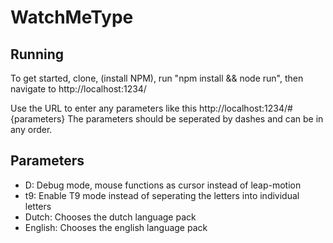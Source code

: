 # WatchMeType

## Running

To get started, clone, (install NPM), run "npm install && node run", then navigate to http://localhost:1234/

Use the URL to enter any parameters like this http://localhost:1234/#{parameters}
The parameters should be seperated by dashes and can be in any order.

## Parameters

* D: Debug mode, mouse functions as cursor instead of leap-motion
* t9: Enable T9 mode instead of seperating the letters into individual letters
* Dutch: Chooses the dutch language pack
* English: Chooses the english language pack
